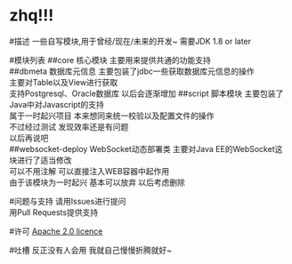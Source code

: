 # zhq!!!

#描述
一些自写模块,用于曾经/现在/未来的开发~
需要JDK 1.8 or later

#模块列表
##core 
  核心模块 主要用来提供共通的功能支持<br/>
##dbmeta 
  数据库元信息 主要包装了jdbc一些获取数据库元信息的操作<br/>
  主要对Table以及View进行获取<br/>
  支持Postgresql、Oracle数据库 以后会逐渐增加
##script 
  脚本模块 主要包装了Java中对Javascript的支持<br/>
  属于一时起兴项目 本来想同来统一校验以及配置文件的操作<br/>
  不过经过测试 发现效率还是有问题<br/>
  以后再说吧<br/>
##websocket-deploy
  WebSocket动态部署类 主要对Java EE的WebSocket这块进行了适当修改<br/>
  可以不用注解 可以直接注入WEB容器中起作用<br/>
  由于该模块为一时起兴 基本可以放弃 以后考虑删除<br/>

#问题与支持
请用Issues进行提问<br/>
用Pull Requests提供支持<br/>

#许可
[Apache 2.0 licence](https://github.com/legend0702/zhq/blob/master/LICENSE)

#吐槽
反正没有人会用 我就自己慢慢折腾就好~
